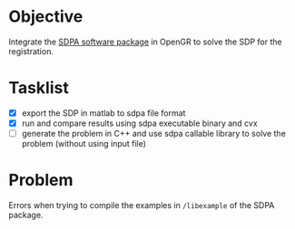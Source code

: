 # Objective
Integrate the [SDPA software package](http://sdpa.sourceforge.net/download.html) in OpenGR to solve the SDP for the registration. 

# Tasklist
- [x] export the SDP in matlab to sdpa file format
- [x] run and compare results using sdpa executable binary and cvx 
- [ ] generate the problem in C++ and use sdpa callable library to solve the problem (without using input file)

# Problem
Errors when trying to compile the examples in `/libexample` of the SDPA package. 
